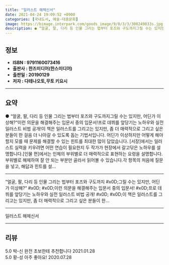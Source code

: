 ```yaml
---
title: "일러스트 해체신서"
date: 2021-04-24 19:09:52 +0900
categories: [국내도서, 예술-대중문화]
image: https://bimage.interpark.com/goods_image/9/8/3/3/300249833s.jpg
description: ● “얼굴, 팔, 다리 등 인물 그리는 법부터 포즈와 구도까지그릴 수는 있지만, 어딘가 이상해?“이런 의문을 해결해주는 입문서 중의 입문서!프로 데뷔를 앞당기는 노하우와 실전 일러스트 비법 공개!이 책은 일러스트를 그리고는 있지만, 좀 더 매력적으로 그리고 싶은 분들이 한 걸음 더 나
---
```


## **정보**

- **ISBN : 9791160073416**
- **출판사 : 한즈미디어(한스미디어)**
- **출판일 : 20190129**
- **저자 : 다테나오토,무토 키요시**

------



## **요약**

●  “얼굴, 팔, 다리 등 인물 그리는 법부터 포즈와 구도까지그릴 수는 있지만, 어딘가 이상해?“이런 의문을 해결해주는 입문서 중의 입문서!프로 데뷔를 앞당기는 노하우와 실전 일러스트 비법 공개!이 책은 일러스트를 그리고는 있지만, 좀 더 매력적으로 그리고 싶은 분들이 한 걸음 더 나아갈 수 있도록 돕는 기법서입니다. 어딘가 이상하지만 어떻게 해야 할지 모를 때 문제를 해결할 수 있는 힌트를 최대한 많이 담았습니다. [서장]에서는 일러스트 실력을 키우려면 어떤 연습이 필요한지 두 작가가 현장에서 갈고닦은 노하우를 설명합니다.[인물 편]에서는 인체의 부위별로 더 매력적으로 표현하는 요령을 설명합니다. 부위별로 해체하여 잘 안 되는 부분만 골라서 읽어볼 수 있습니다.각 항목의 처음에 질문을 넣고, 해답과 힌트를 설...

------

“얼굴, 팔, 다리 등 인물 그리는 법부터 포즈와 구도까지 #x0D;그릴 수는 있지만, 어딘가 이상해?“ #x0D; #x0D;이런 의문을 해결해주는 입문서 중의 입문서! #x0D;프로 데뷔를 앞당기는 노하우와 실전 일러스트 비법 공개! #x0D; #x0D;이 책은 일러스트를 그리고는 있지만, 좀 더 매력적으로 그리고 싶은 분들이 한... 

------


일러스트 해체신서 

------


## **리뷰** 

5.0 박-신 완전 초보한테 추천합니다  2021.01.28 <br/>5.0 황-성 아주 좋아요! 2020.07.28 <br/>